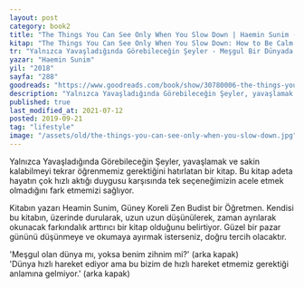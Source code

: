 ```yaml
---
layout: post  
category: book2  
title: "The Things You Can See Only When You Slow Down | Haemin Sunim (Kitap)"  
kitap: "The Things You Can See Only When You Slow Down: How to Be Calm and Mindful in a Fast-Paced World"  
tr: "Yalnızca Yavaşladığında Görebileceğin Şeyler - Meşgul Bir Dünyada Sakin Kalmak"  
yazar: "Haemin Sunim"  
yil: "2018"  
sayfa: "288"  
goodreads: "https://www.goodreads.com/book/show/30780006-the-things-you-can-see-only-when-you-slow-down"
description: "Yalnızca Yavaşladığında Görebileceğin Şeyler, yavaşlamak ve sakin kalabilmeyi tekrar öğrenmemiz gerektiğini hatırlatan bir kitap."
published: true
last_modified_at: 2021-07-12
posted: 2019-09-21
tag: "lifestyle"
image: "/assets/old/the-things-you-can-see-only-when-you-slow-down.jpg"
---
```


Yalnızca Yavaşladığında Görebileceğin Şeyler, yavaşlamak ve sakin kalabilmeyi tekrar öğrenmemiz gerektiğini hatırlatan bir kitap. Bu kitap adeta hayatın çok hızlı aktığı duygusu karşısında tek seçeneğimizin acele etmek olmadığını fark etmemizi sağlıyor.  
  
Kitabın yazarı Heamin Sunim, Güney Koreli Zen Budist bir Öğretmen. Kendisi bu kitabın, üzerinde durularak, uzun uzun düşünülerek, zaman ayrılarak okunacak farkındalık arttırıcı bir kitap olduğunu belirtiyor. Güzel bir pazar gününü düşünmeye ve okumaya ayırmak isterseniz, doğru tercih olacaktır.  
  
'Meşgul olan dünya mı, yoksa benim zihnim mi?' (arka kapak)  
'Dünya hızlı hareket ediyor ama bu bizim de hızlı hareket etmemiz gerektiği anlamına gelmiyor.' (arka kapak)  
